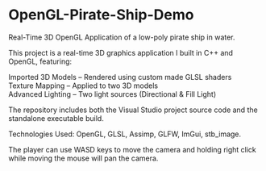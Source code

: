 # OpenGL-Pirate-Ship-Demo
Real-Time 3D OpenGL Application of a low-poly pirate ship in water.

This project is a real-time 3D graphics application I built in C++ and OpenGL, featuring:

Imported 3D Models – Rendered using custom made GLSL shaders<br>
Texture Mapping – Applied to two 3D models<br>
Advanced Lighting – Two light sources (Directional & Fill Light)

The repository includes both the Visual Studio project source code and the standalone executable build.

Technologies Used: OpenGL, GLSL, Assimp, GLFW, ImGui, stb_image.<br>

The player can use WASD keys to move the camera and holding right click while moving the mouse will pan the camera.

